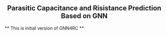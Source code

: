 <h2 align="center"> Parasitic Capacitance and Risistance Prediction Based on GNN </h2>
** This is initial version of GNN4RC **
